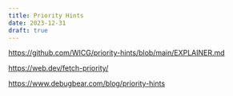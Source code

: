 ```yaml
---
title: Priority Hints
date: 2023-12-31
draft: true
---
```



<https://github.com/WICG/priority-hints/blob/main/EXPLAINER.md>

<https://web.dev/fetch-priority/>

<https://www.debugbear.com/blog/priority-hints>

